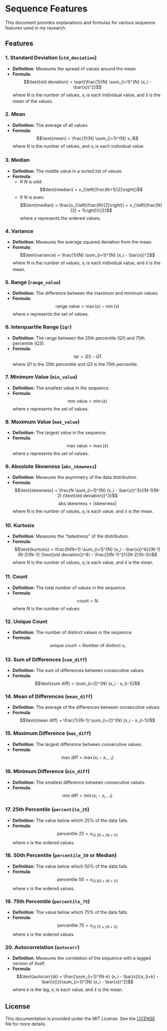 # Sequence Features

This document provides explanations and formulas for various sequence features used in my research.

## Features

### 1. Standard Deviation (`std_deviation`)
- **Definition**: Measures the spread of values around the mean.
- **Formula**:
  $$\text{std deviation} = \sqrt{\frac{1}{N} \sum_{i=1}^{N} (x_i - \bar{x})^2}$$
  where $N$ is the number of values, $x_i$ is each individual value, and $\bar{x}$ is the mean of the values.

### 2. Mean
- **Definition**: The average of all values.
- **Formula**:
  $$\text{mean} = \frac{1}{N} \sum_{i=1}^{N} x_i$$
  where $N$ is the number of values, and $x_i$ is each individual value.

### 3. Median
- **Definition**: The middle value in a sorted list of values.
- **Formula**:
  - If $N$ is odd:
    $$\text{median} = x_{\left(\frac{N+1}{2}\right)}$$
  - If $N$ is even:
    $$\text{median} = \frac{x_{\left(\frac{N}{2}\right)} + x_{\left(\frac{N}{2} + 1\right)}}{2}$$
  where $x$ represents the ordered values.

### 4. Variance
- **Definition**: Measures the average squared deviation from the mean.
- **Formula**:
  $$\text{variance} = \frac{1}{N} \sum_{i=1}^{N} (x_i - \bar{x})^2$$
  where $N$ is the number of values, $x_i$ is each individual value, and $\bar{x}$ is the mean.

### 5. Range (`range_value`)
- **Definition**: The difference between the maximum and minimum values.
- **Formula**:
  $$\text{range value} = \max(x) - \min(x)$$
  where $x$ represents the set of values.

### 6. Interquartile Range (`iqr`)
- **Definition**: The range between the 25th percentile (Q1) and 75th percentile (Q3).
- **Formula**:
  $$\text{iqr} = Q3 - Q1$$
  where $Q1$ is the 25th percentile and $Q3$ is the 75th percentile.

### 7. Minimum Value (`min_value`)
- **Definition**: The smallest value in the sequence.
- **Formula**:
  $$\text{min value} = \min(x)$$
  where $x$ represents the set of values.

### 8. Maximum Value (`max_value`)
- **Definition**: The largest value in the sequence.
- **Formula**:
  $$\text{max value} = \max(x)$$
  where $x$ represents the set of values.

### 9. Absolute Skewness (`abs_skewness`)
- **Definition**: Measures the asymmetry of the data distribution.
- **Formula**:
  $$\text{skewness} = \frac{N \sum_{i=1}^{N} (x_i - \bar{x})^3}{(N-1)(N-2) (\text{std deviation})^3}$$
  $$\text{abs skewness} = |\text{skewness}|$$
  where $N$ is the number of values, $x_i$ is each value, and $\bar{x}$ is the mean.

### 10. Kurtosis
- **Definition**: Measures the "tailedness" of the distribution.
- **Formula**:
  $$\text{kurtosis} = \frac{N(N+1) \sum_{i=1}^{N} (x_i - \bar{x})^4}{(N-1)(N-2)(N-3) (\text{std deviation})^4} - \frac{3(N-1)^2}{(N-2)(N-3)}$$
  where $N$ is the number of values, $x_i$ is each value, and $\bar{x}$ is the mean.

### 11. Count
- **Definition**: The total number of values in the sequence.
- **Formula**:
  $$\text{count} = N$$
  where $N$ is the number of values.

### 12. Unique Count
- **Definition**: The number of distinct values in the sequence.
- **Formula**:
  $$\text{unique count} = \text{Number of distinct } x_i$$

### 13. Sum of Differences (`sum_diff`)
- **Definition**: The sum of differences between consecutive values.
- **Formula**:
  $$\text{sum diff} = \sum_{i=2}^{N} (x_i - x_{i-1})$$

### 14. Mean of Differences (`mean_diff`)
- **Definition**: The average of the differences between consecutive values.
- **Formula**:
  $$\text{mean diff} = \frac{1}{N-1} \sum_{i=2}^{N} (x_i - x_{i-1})$$

### 15. Maximum Difference (`max_diff`)
- **Definition**: The largest difference between consecutive values.
- **Formula**:
  $$\text{max diff} = \max(x_i - x_{i-1})$$

### 16. Minimum Difference (`min_diff`)
- **Definition**: The smallest difference between consecutive values.
- **Formula**:
  $$\text{min diff} = \min(x_i - x_{i-1})$$

### 17. 25th Percentile (`percentile_25`)
- **Definition**: The value below which 25% of the data falls.
- **Formula**:
  $$\text{percentile 25} = x_{(0.25 \times (N+1))}$$
  where $x$ is the ordered values.

### 18. 50th Percentile (`percentile_50` or Median)
- **Definition**: The value below which 50% of the data falls.
- **Formula**:
  $$\text{percentile 50} = x_{(0.50 \times (N+1))}$$
  where $x$ is the ordered values.

### 19. 75th Percentile (`percentile_75`)
- **Definition**: The value below which 75% of the data falls.
- **Formula**:
  $$\text{percentile 75} = x_{(0.75 \times (N+1))}$$
  where $x$ is the ordered values.

### 20. Autocorrelation (`autocorr`)
- **Definition**: Measures the correlation of the sequence with a lagged version of itself.
- **Formula**:
  $$\text{autocorr}(k) = \frac{\sum_{i=1}^{N-k} (x_i - \bar{x})(x_{i+k} - \bar{x})}{\sum_{i=1}^{N} (x_i - \bar{x})^2}$$
  where $k$ is the lag, $x_i$ is each value, and $\bar{x}$ is the mean.

## License
This documentation is provided under the MIT License. See the [LICENSE](LICENSE) file for more details.
